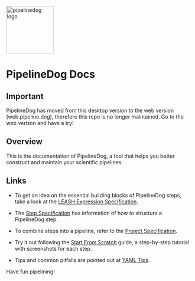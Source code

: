 <img src="http://pipeline.dog/icon.png" alt="pipelinedog logo" height="128" >

# PipelineDog Docs

## Important
PipelineDog has moved from this desktop version to the web version (web.pipeline.dog), therefore this repo is no longer maintained. Go to the web verison and have a try!

## Overview

This is the documentation of PipelineDog, a tool that helps you better construct and maintain your scientific pipelines.

## Links

- To get an idea on the essential building blocks of PipelineDog steps, take a look at the [LEASH Expression Specification](https://github.com/ysunlab/PipelineDog/blob/master/pipelineDog.LEASHexpression.md).

- The [Step Specification](https://github.com/ysunlab/PipelineDog/blob/master/web.pipelineDog.StepFormatDefinition.md) has information of how to structure a PipelineDog step.

- To combine steps into a pipeline, refer to the [Project Specification](https://github.com/ysunlab/PipelineDog/blob/master/web.pipelineDog.ProjectFormatDefinition.md).

- Try it out following the [Start From Scratch](https://github.com/ysunlab/PipelineDog/blob/master/startFromScratch.md) guide, a step-by-step tutorial with screenshots for each step.

- Tips and common pitfalls are pointed out at [YAML Tips](https://github.com/ysunlab/PipelineDog/blob/master/pipelineDog.YAMLtips.md).

Have fun pipelining!
